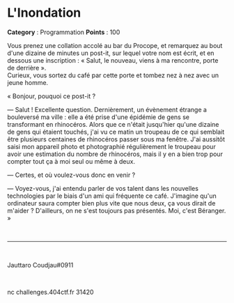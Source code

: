# L'Inondation

**Category** : Programmation
**Points** : 100

Vous prenez une collation accolé au bar du Procope, et remarquez au bout d'une dizaine de minutes un post-it, sur lequel votre nom est écrit, et en dessous une inscription : « Salut, le nouveau, viens à ma rencontre, porte de derrière ».  
Curieux, vous sortez du café par cette porte et tombez nez à nez avec un jeune homme.

 « Bonjour, pouquoi ce post-it ?  

— Salut ! Excellente question. Dernièrement, un évènement étrange a bouleversé ma ville : elle a été prise d'une épidémie de gens se transformant en rhinocéros. Alors que ce n'était jusqu'hier qu'une dizaine de gens qui étaient touchés, j'ai vu ce matin un troupeau de ce qui semblait être plusieurs centaines de rhinocéros passer sous ma fenêtre. J'ai aussitôt saisi mon appareil photo et photographié régulièrement le troupeau pour avoir une estimation du nombre de rhinocéros, mais il y en a bien trop pour compter tout ça à moi seul ou même à deux.  

— Certes, et où voulez-vous donc en venir ?

— Voyez-vous, j'ai entendu parler de vos talent dans les nouvelles technologies par le biais d'un ami qui fréquente ce café. J'imagine qu'un ordinateur saura compter bien plus vite que nous deux, ça vous dirait de m'aider ? D'ailleurs, on ne s'est toujours pas présentés. Moi, c'est Béranger. »

<p class="space">&nbsp;</p>

***  

<p class="space">&nbsp;</p>

<div class="author">Jauttaro Coudjau#0911</div>

<p class="space">&nbsp;</p>

nc challenges.404ctf.fr 31420



